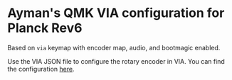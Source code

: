 # Ayman's QMK VIA configuration for Planck Rev6

Based on `via` keymap with encoder map, audio, and bootmagic enabled.

Use the VIA JSON file to configure the rotary encoder in VIA. You can find the
configuration [here](https://www.dropbox.com/s/3z7uo228u1fwgu7/olkb-planck-rev6.1-aymanbagabas.json?dl=0).
